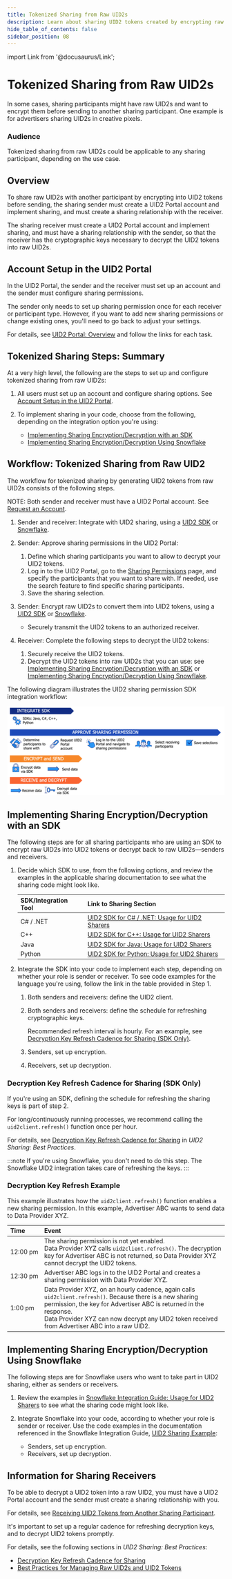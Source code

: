 ```yaml
---
title: Tokenized Sharing from Raw UID2s
description: Learn about sharing UID2 tokens created by encrypting raw UID2s.
hide_table_of_contents: false
sidebar_position: 08
---
```


import Link from '@docusaurus/Link';

# Tokenized Sharing from Raw UID2s

In some cases, sharing participants might have raw UID2s and want to encrypt them before sending to another sharing participant. One example is for advertisers sharing UID2s in creative pixels.

<!-- In this file:
- [Audience](#audience)
- [Overview](#overview)
- [Account Setup in the UID2 Portal](#account-setup-in-the-uid2-portal)
- [Tokenized Sharing Steps: Summary](#tokenized-sharing-steps-summary)
- [Implementing Sharing Encryption/Decryption with an SDK](#implementing-sharing-encryptiondecryption-with-an-sdk)
  - [Decryption Key Refresh Cadence for Sharing (SDK Only)](#decryption-key-refresh-cadence-for-sharing-sdk-only)
  - [Decryption Key Refresh Example](#decryption-key-refresh-example)
- [Implementing Sharing Encryption/Decryption Using Snowflake](#implementing-sharing-encryptiondecryption-using-snowflake)
- [Information for Sharing Receivers](#information-for-sharing-receivers) -->

### Audience

Tokenized sharing from raw UID2s could be applicable to any sharing participant, depending on the use case.

## Overview

To share raw UID2s with another participant by encrypting into UID2 tokens before sending, the sharing sender must create a UID2 Portal account and implement sharing, and must create a sharing relationship with the receiver.

The sharing receiver must create a UID2 Portal account and implement sharing, and must have a sharing relationship with the sender, so that the receiver has the cryptographic keys necessary to decrypt the UID2 tokens into raw UID2s.

## Account Setup in the UID2 Portal

In the UID2 Portal, the sender and the receiver must set up an account and the sender must configure sharing permissions.

The sender only needs to set up sharing permission once for each receiver or participant type. However, if you want to add new sharing permissions or change existing ones, you'll need to go back to adjust your settings.

For details, see [UID2 Portal: Overview](../portal/portal-overview.md) and follow the links for each task.

## Tokenized Sharing Steps: Summary

At a very high level, the following are the steps to set up and configure tokenized sharing from raw UID2s:

1. All users must set up an account and configure sharing options. See [Account Setup in the UID2 Portal](#account-setup-in-the-uid2-portal).

2. To implement sharing in your code, choose from the following, depending on the integration option you're using:

   - [Implementing Sharing Encryption/Decryption with an SDK](#implementing-sharing-encryptiondecryption-with-an-sdk)
   - [Implementing Sharing Encryption/Decryption Using Snowflake](#implementing-sharing-encryptiondecryption-using-snowflake)

## Workflow: Tokenized Sharing from Raw UID2

The workflow for tokenized sharing by generating UID2 tokens from raw UID2s consists of the following steps.

NOTE: Both sender and receiver must have a UID2 Portal account. See [Request an Account](../portal/portal-getting-started.md#request-an-account).

1. Sender and receiver: Integrate with UID2 sharing, using a [UID2 SDK](sharing-tokenized-from-raw.md#implementing-sharing-encryptiondecryption-with-an-sdk) or [Snowflake](sharing-tokenized-from-raw.md#implementing-sharing-encryptiondecryption-using-snowflake).

1. Sender: Approve sharing permissions in the UID2 Portal:

   1. Define which sharing participants you want to allow to decrypt your UID2 tokens. 
   1. Log in to the UID2 Portal, go to the [Sharing Permissions](../portal/sharing-permissions.md) page, and specify the participants that you want to share with. If needed, use the search feature to find specific sharing participants.
   1. Save the sharing selection.

1. Sender: Encrypt raw UID2s to convert them into UID2 tokens, using a [UID2 SDK](sharing-tokenized-from-raw.md#implementing-sharing-encryptiondecryption-with-an-sdk) or [Snowflake](sharing-tokenized-from-raw.md#implementing-sharing-encryptiondecryption-using-snowflake).

   -  Securely transmit the UID2 tokens to an authorized receiver.

1. Receiver: Complete the following steps to decrypt the UID2 tokens:

   1. Securely receive the UID2 tokens.
   1. Decrypt the UID2 tokens into raw UID2s that you can use: see [Implementing Sharing Encryption/Decryption with an SDK](sharing-tokenized-from-raw.md#implementing-sharing-encryptiondecryption-with-an-sdk) or [Implementing Sharing Encryption/Decryption Using Snowflake](sharing-tokenized-from-raw.md#implementing-sharing-encryptiondecryption-using-snowflake).

The following diagram illustrates the UID2 sharing permission SDK integration workflow:

![UID2 Sharing Permission SDK Integration Workflow](images/UID2_Sharing_Diagram_Integrate_SDK_Sharing_Token.png)

## Implementing Sharing Encryption/Decryption with an SDK

The following steps are for all sharing participants who are using an SDK to encrypt raw UID2s into UID2 tokens or decrypt back to raw UID2s&#8212;senders and receivers.

1. Decide which SDK to use, from the following options, and review the examples in the applicable sharing documentation to see what the sharing code might look like.

   | SDK/Integration Tool | Link to Sharing Section |
   | :--- | :--- | 
   | C# / .NET | [UID2 SDK for C# / .NET: Usage for UID2 Sharers](../sdks/uid2-sdk-ref-csharp-dotnet.md#usage-for-uid2-sharers) |
   | C++ | [UID2 SDK for C++: Usage for UID2 Sharers](../sdks/uid2-sdk-ref-cplusplus.md#usage-for-uid2-sharers) |
   | Java | [UID2 SDK for Java: Usage for UID2 Sharers](../sdks/uid2-sdk-ref-java.md#usage-for-uid2-sharers) |
   | Python | [UID2 SDK for Python: Usage for UID2 Sharers](../sdks/uid2-sdk-ref-python.md#usage-for-uid2-sharers) |

2. Integrate the SDK into your code to implement each step, depending on whether your role is sender or receiver. To see code examples for the language you're using, follow the link in the table provided in Step 1.
   1. Both senders and receivers: define the UID2 client.
   
   2. Both senders and receivers: define the schedule for refreshing cryptographic keys.
   
      Recommended refresh interval is hourly. For an example, see [Decryption Key Refresh Cadence for Sharing (SDK Only)](#decryption-key-refresh-cadence-for-sharing-sdk-only).

   3. Senders, set up encryption.

   4. Receivers, set up decryption.

### Decryption Key Refresh Cadence for Sharing (SDK Only)

If you're using an SDK, defining the schedule for refreshing the sharing keys is part of step 2.

For long/continuously running processes, we recommend calling the `uid2client.refresh()` function once per hour.

For details, see [Decryption Key Refresh Cadence for Sharing](sharing-best-practices.md#decryption-key-refresh-cadence-for-sharing) in *UID2 Sharing: Best Practices*.

:::note
If you're using Snowflake, you don't need to do this step. The Snowflake UID2 integration takes care of refreshing the keys.
:::

### Decryption Key Refresh Example

This example illustrates how the `uid2client.refresh()` function enables a new sharing permission. In this example, Advertiser ABC wants to send data to Data Provider XYZ.

| Time | Event |
| :--- | :--- | 
| 12:00 pm | The sharing permission is not yet enabled.<br/>Data Provider XYZ calls `uid2client.refresh()`. The decryption key for Advertiser ABC is not returned, so Data Provider XYZ cannot decrypt the UID2 tokens. |
| 12:30&nbsp;pm | Advertiser ABC logs in to the UID2 Portal and creates a sharing permission with Data Provider XYZ. |
| 1:00 pm | Data Provider XYZ, on an hourly cadence, again calls `uid2client.refresh()`. Because there is a new sharing permission, the key for Advertiser ABC is returned in the response.<br/>Data Provider XYZ can now decrypt any UID2 token received from Advertiser ABC into a raw UID2. |

## Implementing Sharing Encryption/Decryption Using Snowflake

The following steps are for Snowflake users who want to take part in UID2 sharing, either as senders or receivers.

1. Review the examples in  [Snowflake Integration Guide: Usage for UID2 Sharers](../guides/snowflake_integration.md#usage-for-uid2-sharers) to see what the sharing code might look like.

2. Integrate Snowflake into your code, according to whether your role is sender or receiver. Use the code examples in the documentation referenced in the Snowflake Integration Guide, [UID2 Sharing Example](../guides/snowflake_integration.md#uid2-sharing-example):

   - Senders, set up encryption.
   - Receivers, set up decryption.

## Information for Sharing Receivers

To be able to decrypt a UID2 token into a raw UID2, you must have a UID2 Portal account and the sender must create a sharing relationship with you.

For details, see [Receiving UID2 Tokens from Another Sharing Participant](sharing-tokenized-overview.md#receiving-uid2-tokens-from-another-sharing-participant).

It's important to set up a regular cadence for refreshing decryption keys, and to decrypt UID2 tokens promptly.

For details, see the following sections in *UID2 Sharing: Best Practices*:

- [Decryption Key Refresh Cadence for Sharing](sharing-best-practices.md#decryption-key-refresh-cadence-for-sharing)
- [Best Practices for Managing Raw UID2s and UID2 Tokens](sharing-best-practices.md#best-practices-for-managing-raw-uid2s-and-uid2-tokens)
